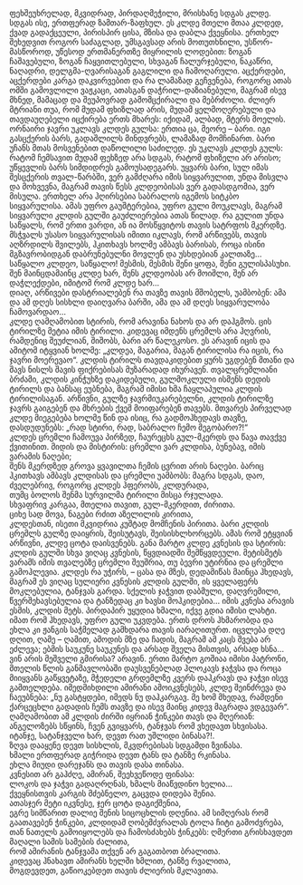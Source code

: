 ფეხშეუხრელად, მკვიდრად, პირდაღმეჭილი, მრისხანე სდგას კლდე. 
სდგას ისე, ერთფერად ზამთარ-ზაფხულ. 
ეს კლდე მთელი მთაა კლდედ, ქვად გადაქცეული, პირისპირ ცისა, მზისა და დაბლა ქვეყნისა. 
ერთხელ შეხედვით როგორ საძაგლად, უმსგავსად არის მოთუთხნილი, უსწორ-მასწოროდ, უწესოდ ერთმანერთზე მიყრილის ლოდებით: ზოგან ჩაშავებული, ზოგან ჩაყვითლებული, სხვაგან ჩალურჯებული, ნაკაწრი, ნაღადრი, დელგმა-ღვარისაგან გაგლილი და ჩამოღარული. 
აცქერდები, აცქერდები კარგა დაკვირვებით და რა ლამაზად გეჩვენება, როგორც ათას ომში გამოვლილი ვაჟკაცი, ათასგან დაჭრილ-დაზიანებული, მაგრამ ისევ მხნედ, მამაცად და შეუპოვრად გამომცქირალი და მებრძოლი. 
ძლიერ მტრიანი თუა, რომ მუდამ ფხიზლად არის, მუდამ ყელმოღერებული და თავდაუღებელი იცქირება ერთს მხარეს: იქიდამ, ალბად, მტერს მოელის.  
ორნაირი ჯავრი უკლავს კლდეს გულსა: ერთია ცა, მეორე – ბარი. 
იგი გასცქერის ბარს, გადაშლილს მინდვრებს, ლამაზად მომჩინართ. 
ბარი უჩანს მთას მოსვენებით დაწოლილი საძილედ. 
ეს უკლავს კლდეს გულს: რატომ ჩემსავით მუდამ ფეხზედ არა სდგას, რატომ ფხიზელი არ არისო; უწყევლის ბარს სიმდიდრეს გამოუსადეგარს. 
უყვარს ბარი, სულ იმას შესცქერის თვალ-წარბში, ვერ გამძღარა იმის სიყვარულით, უნდა მისვლა და მოხვევნა, მაგრამ თავის წესს კლდეობისას ვერ გადასდგომია, ვერ მისულა. 
ერთხელ არა ჰღირსებია საბრალოს იგემოს სიტკბო სიყვარულისა. 
ამას უფრო გაუშტერებია, უფრო გული მოუკლავს, მაგრამ სიყვარული კლდის გულში გაუძლიერებია ათას წილად. 
რა გულით უნდა საწყალს, რომ ერთი ვარდი, ან ია მოსწყვიტოს თავის სატრფოს მკერდზე. 
მსჭვალს უსასო სიყვარულისას იმითი იკლავს, რომ არწივებს, თავის აღზრდილს შვილებს, ჰკითხავს ხოლმე ამბავს ბარისას, როცა ისინი მგზავრობიდგან დაბრუნებულნი მოვლენ და უსხდებიან კალთაზე…  
საწყალო კლდეო, საწყალო! 
მესმის, მესმის შენი ყოფა, შენი გულისპასუხი. 
შენ მაინცდამაინც კლდე ხარ, შენს კლდეობას არ მოიშლი, შენ არ დაჭლექდები, იმიტომ რომ კლდე ხარ…  
დიაღ, არწივები დასტრიალებენ რა თავზე თავის მშობელს, უამბობენ: ამა და ამ დღეს სისხლი დაიღვარა ბარში, ამა და ამ დღეს სიყვარულობა ჩამოვარდაო…  
კლდე ღამღამობით სტირის, რომ არავინა ნახოს და არ დაჰგმოს. 
ცის ტირილზე მეტია იმის ტირილი. 
კიდევაც იმდენს ცრემლს არა ჰღვრის, რამდენიც შეუძლიან, შიშობს, ბარი არ წალეკოსო. 
ეს არავინ იცის და ამიტომ იტყვიან ხოლმე: „კლდეა, მაგარია, მაგან ტირილისა რა იცის, რა ჯავრი მოერევაო“. 
კლდის ტირილს თავდაკიდებით ყურს უგდებენ მთანი და შავს ნისლს შავის ფიქრებისას მუზარადად იხურავენ. 
თვალცრემლიანი ბრძამი, კლდის კინჭუხზე დაკიდებული, გულმოკლული ისმენს დედის ტირილს და ბანსაც ეუბნება, მაგრამ იმისი ხმა ჩაყლაპულია კლდის ტირილისაგან. 
არწივნი, გულზე ჯავრმიუკარებელნი, კლდის ტირილზე ჯავრს გაიგებენ და მხრების ქვეშ მოიფარებენ თავებს. 
მთვარეს პირველად კლდე მიეგებება ხოლმე წინ და ისიც, რა გადმოჰხედავს თავზე, დასდუდუნებს: „რად სტირი, რად, საბრალო ჩემო მეგობარო?!“  
კლდეს ცრემლი ჩამოუვა პირზედ, ჩაურეცხს გულ-მკერდს და წავა თავქვე ქვითინით. 
მიდის და მისტირის:
ცრემლი ვარ კლდისა, ბუნებავ, იმის ვარამის ნაღები;  
შენს მკერდზედ გროვა ყვავილთა ჩემის ცვრით არის ნაღები.
ბარიც ჰკითხავს ამბავს კლდისას და ცრემლი უამბობს:
მაგრა სდგას, დაო, ძველებრივ, როგორც კლდეს ჰფერობს, კლდურადა,  
თუმც ბოლოს შენმა სურვილმა ტირილი მისცა რჯულადა.  
სხვაფრივ კარგაა, მთელია თავით, გულ-მკერდით, ძირითა.  
ციხე სად მოვა, ნაგები რძით აზელილის კირითა,  
კლდესთან, ისეთი მკვიდრია კუშტად მომჩენის პირითა.
ბარი კლდის ცრემლს გულზე დაიყრის, შეისუტავს, შეისისხლხორცებს. 
ამას რომ ეტყვიან არწივნი, კლდე ცოტა დაისვენებს. 
განა მარტო კლდე კვნესის და სტირის: კლდის გულში სხვა ვიღაც კვნესის, წყვდიადში შემწყვდეული. 
მეტისმეტს ვარამს იმის თვალებზე ცრემლი შეუშრია, თუ ბევრი უტირნია და ცრემლი გამოჰლევია. 
კლდეს რა უჭირს, – ცასა და მზეს, დედამიწას მაინცა ჰხედავს, მაგრამ ეს ვიღაც სულიერი კვნესის კლდის გულში, ის ყველაფერს მოკლებულია, ტანჯვას გარდა. 
სქელის ჯაჭვით დაბმული, დაღვრემილი, წვერშეხავსებულია და ტანზედაც კი ხავსი მოჰკიდებია… 
იმის კვნესა არავის ესმის, კლდის მეტს. 
პირდაპირ უყუდია ხმალი, იქვე გდია იმისი ლახტი. 
იმათ რომ ჰხედავს, უფრო გული უკვდება. 
ერთს დროს ჰხმარობდა და ეხლა კი ჟანგის საჭმელად გამხდარა თავის იარაღითურთ. 
იცვლება დღე დღით, ღამე – ღამით, ამოდის მზე და ჩადის, მაგრამ ამ კაცს შვება არ ეძლევა; ებმის საუკუნე საუკუნეს და არსად შველა მისთვის, არსად ხსნა…  
ვინ არის მეშველი გმირისა? 
არავინ. 
ერთი მარტო გოშიაა იმისი პატრონი, მთელის წლის განმავლობაში დაუსვენებლად ჰლოკავს ჯაჭვსა და როცა მიიყვანს გაწყვეტაზე, მჭედელი გრდემლზე კვერს დაჰკრავს და ჯაჭვი ისევ გამთელდება. 
იმედმიხდილი ამირანი ამოიკვნესებს, კლდე შეინძრევა და ჩაეუბნება: „ნუ გასტყდები, იმედს ნუ დაჰკარგავ. 
მე ხომ მხედავ, რამდენი ქარცეცხლი გადადის ჩემს თავზე და ისევ მაინც კიდევ მაგრადა ვდგევარ“.  
ღამღამობით ამ კლდის ძირში იყრიან ჭინკები თავს და მღერიან:
ანგელოზებს სწყინს, ჩვენ გვიყვარს, ტანჯვას რომ ვხედავთ სხვისასა.  
იტანჯე, სატანჯველი ხარ, დევთ რათ უშლიდი ბინასა?!.  
ზღვა დააყენე დევთ სისხლის, მკვდრებისას სდგამდი ზვინასა.  
ხმალი ერთფერად გიჭრიდა დევთ ტანს და ტანზე რკინასა.  
ეხლა მიუდი დარეჯანს და თავის დასა თინასა.  
კვნესით არ გაჰძღე, ამირან, შეეხვეწოდე ფინასა:  
ლოკოს და ჯაჭვი გადაღრღნას, ხმალს მიაწვდინო ხელია…  
ქვეყნისთვის კარგის მძებნელო, გაცვდა დიდება შენია.  
ათასჯერ მეტი იკვნესე, ჯერ ცოტა დაგიქშენია,  
ეგრე სიმწარით დალიე შენის სიცოცხლის დღენია.
ამ სიმღერას რომ გაათავებენ ჭინკები, კლდიდამ ღობემძვრალას ტოლა ჩიტი გამოძვრება, თან ნათელს გამოიყოლებს და ჩამოსძახებს ჭინკებს:
ღმერთი გრისხავდეთ მაღალი სამის სამების ძალითა,  
რომ ამირანის ტანჯვამა თქვენ არ გაგათბოთ ბრალითა.  
კიდევაც ჰნახავთ ამირანს ხელში ხმლით, ტანზე რვალითა,  
მოგდევდეთ, გაწიოკებდეთ თავის ძლიერის მკლავითა.